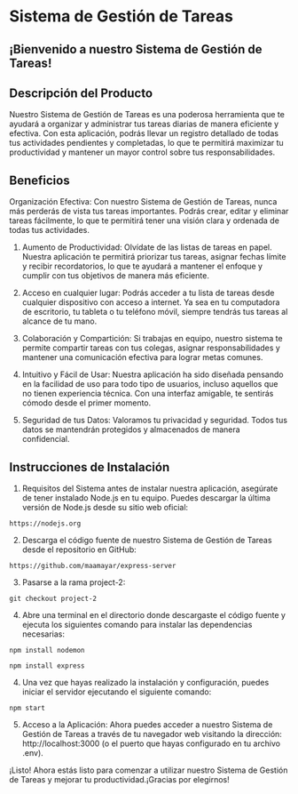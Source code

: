 #  Sistema de Gestión de Tareas
## ¡Bienvenido a nuestro Sistema de Gestión de Tareas!

## Descripción del Producto
Nuestro Sistema de Gestión de Tareas es una poderosa herramienta que te ayudará a organizar y administrar tus tareas diarias de manera eficiente y efectiva. Con esta aplicación, podrás llevar un registro detallado de todas tus actividades pendientes y completadas, lo que te permitirá maximizar tu productividad y mantener un mayor control sobre tus responsabilidades.

## Beneficios
Organización Efectiva: Con nuestro Sistema de Gestión de Tareas, nunca más perderás de vista tus tareas importantes. Podrás crear, editar y eliminar tareas fácilmente, lo que te permitirá tener una visión clara y ordenada de todas tus actividades.

1. Aumento de Productividad: Olvídate de las listas de tareas en papel. Nuestra aplicación te permitirá priorizar tus tareas, asignar fechas límite y recibir recordatorios, lo que te ayudará a mantener el enfoque y cumplir con tus objetivos de manera más eficiente.

2. Acceso en cualquier lugar: Podrás acceder a tu lista de tareas desde cualquier dispositivo con acceso a internet. Ya sea en tu computadora de escritorio, tu tableta o tu teléfono móvil, siempre tendrás tus tareas al alcance de tu mano.

3. Colaboración y Compartición: Si trabajas en equipo, nuestro sistema te permite compartir tareas con tus colegas, asignar responsabilidades y mantener una comunicación efectiva para lograr metas comunes.

4. Intuitivo y Fácil de Usar: Nuestra aplicación ha sido diseñada pensando en la facilidad de uso para todo tipo de usuarios, incluso aquellos que no tienen experiencia técnica. Con una interfaz amigable, te sentirás cómodo desde el primer momento.

5. Seguridad de tus Datos: Valoramos tu privacidad y seguridad. Todos tus datos se mantendrán protegidos y almacenados de manera confidencial.


## Instrucciones de Instalación

1. Requisitos del Sistema antes de instalar nuestra aplicación, asegúrate de tener instalado Node.js en tu equipo. Puedes descargar la última versión de Node.js desde su sitio web oficial: 
```
https://nodejs.org
```

2. Descarga el código fuente de nuestro Sistema de Gestión de Tareas desde el repositorio en GitHub: 
```
https://github.com/maamayar/express-server
```

3. Pasarse a la rama project-2:
```
git checkout project-2
```
4. Abre una terminal en el directorio donde descargaste el código fuente y ejecuta los siguientes comando para instalar las dependencias necesarias:
```
npm install nodemon
```
```
npm install express
```
4. Una vez que hayas realizado la instalación y configuración, puedes iniciar el servidor ejecutando el siguiente comando:
```
npm start
```
5. Acceso a la Aplicación: Ahora puedes acceder a nuestro Sistema de Gestión de Tareas a través de tu navegador web visitando la dirección: http://localhost:3000 (o el puerto que hayas configurado en tu archivo .env).

¡Listo! Ahora estás listo para comenzar a utilizar nuestro Sistema de Gestión de Tareas y mejorar tu productividad.¡Gracias por elegirnos!
